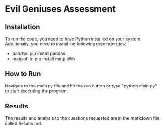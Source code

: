 # Evil Geniuses Assessment

## Installation
To run the code, you need to have Python installed on your system. Additionally, you need to install the following dependencies:
* pandas: pip install pandas
* matplotlib: pip install matplotlib

## How to Run
Navigate to the main.py file and hit the run button or type
"python main.py" to start executing the program.

## Results
The results and analysis to the questions requested are in the markdown file called Results.md.